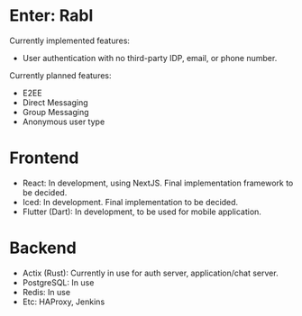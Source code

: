 # Enter: Rabl

Currently implemented features:
- User authentication with no third-party IDP, email, or phone number.

Currently planned features:
- E2EE
- Direct Messaging
- Group Messaging
- Anonymous user type

# Frontend
* React: In development, using NextJS. Final implementation framework to be decided.
* Iced: In development. Final implementation to be decided.
* Flutter (Dart): In development, to be used for mobile application.

# Backend
* Actix (Rust): Currently in use for auth server, application/chat server.
* PostgreSQL: In use
* Redis: In use
* Etc: HAProxy, Jenkins
